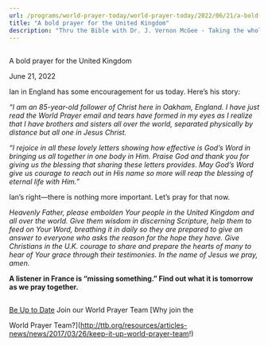 ```yaml
---
url: /programs/world-prayer-today/world-prayer-today/2022/06/21/a-bold-prayer-for-the-united-kingdom
title: "A bold prayer for the United Kingdom"
description: "Thru the Bible with Dr. J. Vernon McGee - Taking the whole Word to the whole world"
---
```







## 
 A bold prayer for the United Kingdom


June 21, 2022




Ian in England has some encouragement for us today. Here’s his story:

*“I am an 85-year-old follower of Christ here in Oakham, England. I have just read the World Prayer email and tears have formed in my eyes as I realize that I have brothers and sisters all over the world, separated physically by distance but all one in Jesus Christ.* 

*“I rejoice in all these lovely letters showing how effective is God’s Word in bringing us all together in one body in Him. Praise God and thank you for giving us the blessing that sharing these letters provides. May God’s Word give us courage to reach out in His name so more will reap the blessing of eternal life with Him.”*

Ian’s right—there is nothing more important. Let’s pray for that now.

*Heavenly Father, please embolden Your people in the United Kingdom and all over the world. Give them wisdom in discerning Scripture, help them to feed on Your Word, breathing it in daily so they are prepared to give an answer to everyone who asks the reason for the hope they have. Give Christians in the U.K. courage to share and prepare the hearts of many to hear of Your grace through their testimonies. In the name of Jesus we pray, amen.*

**A listener in France is “missing something.” Find out what it is tomorrow as we pray together.**







## 




[Be Up to Date](http://feeds.feedburner.com/WorldPrayerToday "World Prayer Today RSS Feed")
Join our World Prayer Team
[Why join the  

World Prayer Team?](http://ttb.org/resources/articles-news/news/2017/03/26/keep-it-up-world-prayer-team!)




